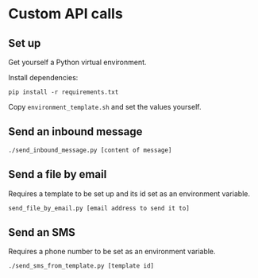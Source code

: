 # Custom API calls

## Set up

Get yourself a Python virtual environment.

Install dependencies:

`pip install -r requirements.txt`

Copy `environment_template.sh` and set the values yourself.

## Send an inbound message

`./send_inbound_message.py [content of message]`

## Send a file by email

Requires a template to be set up and its id set as an environment variable.

`send_file_by_email.py [email address to send it to]`

## Send an SMS

Requires a phone number to be set as an environment variable.

`./send_sms_from_template.py [template id]`
